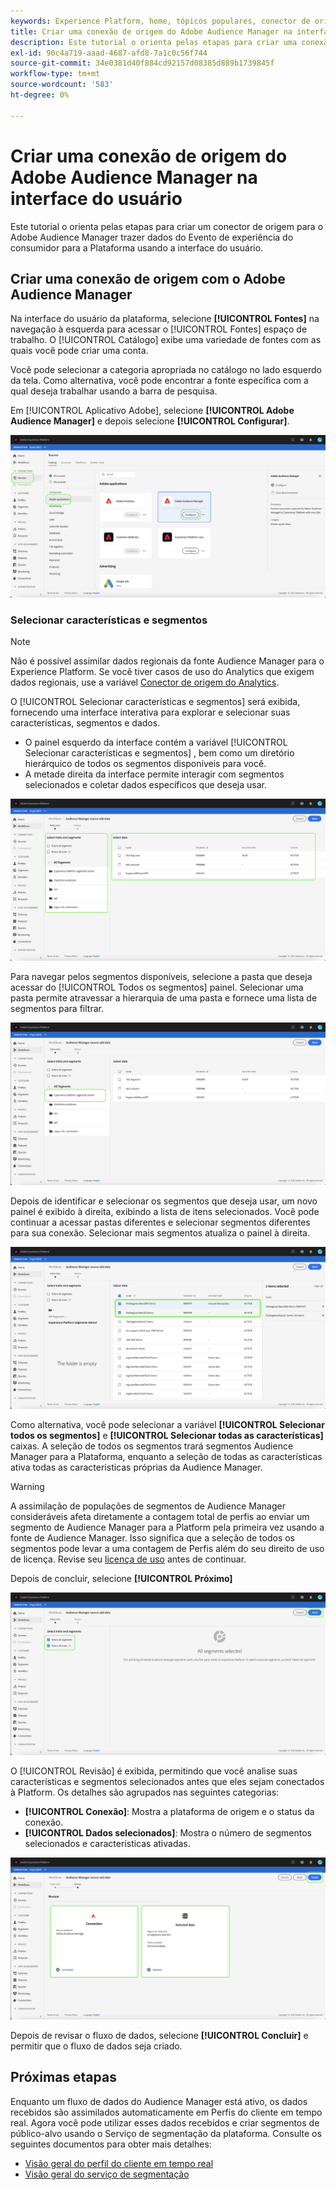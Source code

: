 ```yaml
---
keywords: Experience Platform, home, tópicos populares, conector de origem do Audience Manager, Audience Manager, conector do audience manager
title: Criar uma conexão de origem do Adobe Audience Manager na interface do usuário
description: Este tutorial o orienta pelas etapas para criar uma conexão de origem para o Adobe Audience Manager trazer dados do Evento de experiência do consumidor para a Plataforma usando a interface do usuário.
exl-id: 90c4a719-aaad-4687-afd8-7a1c0c56f744
source-git-commit: 34e0381d40f884cd92157d08385d889b1739845f
workflow-type: tm+mt
source-wordcount: '583'
ht-degree: 0%

---
```


# Criar uma conexão de origem do Adobe Audience Manager na interface do usuário

Este tutorial o orienta pelas etapas para criar um conector de origem para o Adobe Audience Manager trazer dados do Evento de experiência do consumidor para a Plataforma usando a interface do usuário.

## Criar uma conexão de origem com o Adobe Audience Manager

Na interface do usuário da plataforma, selecione **[!UICONTROL Fontes]** na navegação à esquerda para acessar o [!UICONTROL Fontes] espaço de trabalho. O [!UICONTROL Catálogo] exibe uma variedade de fontes com as quais você pode criar uma conta.

Você pode selecionar a categoria apropriada no catálogo no lado esquerdo da tela. Como alternativa, você pode encontrar a fonte específica com a qual deseja trabalhar usando a barra de pesquisa.

Em [!UICONTROL Aplicativo Adobe], selecione **[!UICONTROL Adobe Audience Manager]** e depois selecione **[!UICONTROL Configurar]**.

![catálogo](../../../../images/tutorials/create/aam/catalog.png)

### Selecionar características e segmentos

>[!NOTE]
>
>Não é possível assimilar dados regionais da fonte Audience Manager para o Experience Platform. Se você tiver casos de uso do Analytics que exigem dados regionais, use a variável [Conector de origem do Analytics](../adobe-applications/analytics.md).

O [!UICONTROL Selecionar características e segmentos] será exibida, fornecendo uma interface interativa para explorar e selecionar suas características, segmentos e dados.

* O painel esquerdo da interface contém a variável [!UICONTROL Selecionar características e segmentos] , bem como um diretório hierárquico de todos os segmentos disponíveis para você.
* A metade direita da interface permite interagir com segmentos selecionados e coletar dados específicos que deseja usar.

![add-data](../../../../images/tutorials/create/aam/add-data.png)

Para navegar pelos segmentos disponíveis, selecione a pasta que deseja acessar do [!UICONTROL Todos os segmentos] painel. Selecionar uma pasta permite atravessar a hierarquia de uma pasta e fornece uma lista de segmentos para filtrar.

![pasta de segmentos](../../../../images/tutorials/create/aam/segment-folder.png)

Depois de identificar e selecionar os segmentos que deseja usar, um novo painel é exibido à direita, exibindo a lista de itens selecionados. Você pode continuar a acessar pastas diferentes e selecionar segmentos diferentes para sua conexão. Selecionar mais segmentos atualiza o painel à direita.

![select-data](../../../../images/tutorials/create/aam/select-data.png)

Como alternativa, você pode selecionar a variável **[!UICONTROL Selecionar todos os segmentos]** e **[!UICONTROL Selecionar todas as características]** caixas. A seleção de todos os segmentos trará segmentos Audience Manager para a Plataforma, enquanto a seleção de todas as características ativa todas as características próprias da Audience Manager.

>[!WARNING]
>
>A assimilação de populações de segmentos de Audience Manager consideráveis afeta diretamente a contagem total de perfis ao enviar um segmento de Audience Manager para a Platform pela primeira vez usando a fonte de Audience Manager. Isso significa que a seleção de todos os segmentos pode levar a uma contagem de Perfis além do seu direito de uso de licença. Revise seu [licença de uso](../../../../../dashboards/guides/license-usage.md) antes de continuar.

Depois de concluir, selecione **[!UICONTROL Próximo]**

![todos os segmentos](../../../../images/tutorials/create/aam/all-segments.png)

O [!UICONTROL Revisão] é exibida, permitindo que você analise suas características e segmentos selecionados antes que eles sejam conectados à Platform. Os detalhes são agrupados nas seguintes categorias:

* **[!UICONTROL Conexão]**: Mostra a plataforma de origem e o status da conexão.
* **[!UICONTROL Dados selecionados]**: Mostra o número de segmentos selecionados e características ativadas.

![revisão](../../../../images/tutorials/create/aam/review.png)

Depois de revisar o fluxo de dados, selecione **[!UICONTROL Concluir]** e permitir que o fluxo de dados seja criado.

## Próximas etapas

Enquanto um fluxo de dados do Audience Manager está ativo, os dados recebidos são assimilados automaticamente em Perfis do cliente em tempo real. Agora você pode utilizar esses dados recebidos e criar segmentos de público-alvo usando o Serviço de segmentação da plataforma. Consulte os seguintes documentos para obter mais detalhes:

* [Visão geral do perfil do cliente em tempo real](../../../../../profile/home.md)
* [Visão geral do serviço de segmentação](../../../../../segmentation/home.md)
